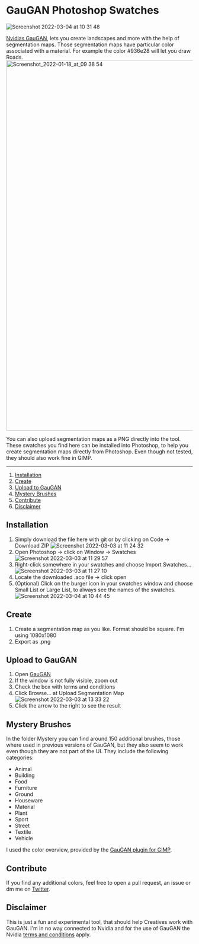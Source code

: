 # GauGAN Photoshop Swatches
![Screenshot 2022-03-04 at 10 31 48](https://user-images.githubusercontent.com/33449313/156737500-ab9db8a0-98ae-4c31-a6b1-46c40cde8906.jpg)

[Nvidias GauGAN](http://gaugan.org/gaugan2/), lets you create landscapes and more with the help of segmentation maps. Those segmentation maps  have particular color associated with a material. For example the color #936e28 will let you draw Roads. 
<img width="1000" alt="Screenshot_2022-01-18_at_09 38 54" src="https://user-images.githubusercontent.com/33449313/156547494-c17980e5-9fdb-4db8-b5c5-fd58e3468471.png">

You can also upload segmentation maps as a PNG directly into the tool. These swatches you find here can be installed into Photoshop, to help you create segmentation maps directly from Photoshop. Even though not tested, they should also work fine in GIMP.

___

1. [Installation](#installation)
2. [Create](#create)
3. [Upload to GauGAN](#upload-to-gaugan)
4. [Mystery Brushes](#mystery-brushes)
5. [Contribute](#contribute)
6. [Disclaimer](#disclaimer)


## Installation 
1. Simply download the file here with git or by clicking on Code → Download ZIP
![Screenshot 2022-03-03 at 11 24 32](https://user-images.githubusercontent.com/33449313/156546885-0240c283-cd65-4ae9-ae03-7aeb7b95acbc.jpg)
2. Open Photoshop → click on Window → Swatches 
![Screenshot 2022-03-03 at 11 29 57](https://user-images.githubusercontent.com/33449313/156549156-f878e18a-8c8d-4f3b-909a-4d90e5fe625e.jpg)
3. Right-click somewhere in your swatches and choose Import Swatches…
![Screenshot 2022-03-03 at 11 27 10](https://user-images.githubusercontent.com/33449313/156546984-d12890c9-40f4-453d-8b1b-50b512a4d8fb.jpg)
4. Locate the downloaded .aco file → click open 
5. (Optional) Click on the burger icon in your swatches window and choose Small List or Large List, to always see the names of the swatches. ![Screenshot 2022-03-04 at 10 44 45](https://user-images.githubusercontent.com/33449313/156740094-d290dddc-cd9a-4603-bec6-be1ea9d172ae.jpg)

## Create 
1. Create a segmentation map as you like. Format should be square. I'm using 1080x1080
2. Export as .png 

## Upload to GauGAN
1. Open [GauGAN](http://gaugan.org/gaugan2/) 
2. If the window is not fully visible, zoom out
3. Check the box with terms and conditions 
4. Click Browse… at Upload Segmentation Map 
![Screenshot 2022-03-03 at 13 33 22](https://user-images.githubusercontent.com/33449313/156565676-75b2ff20-4b3c-45f9-97d5-1b431ebfc450.jpg)
5. Click the arrow to the right to see the result

## Mystery Brushes
In the folder Mystery you can find around 150 additional brushes, those where used in previous versions of GauGAN, but they also seem to work even though they are not part of the UI. They include the following categories:
- Animal 
- Building
- Food
- Furniture
- Ground
- Houseware
- Material
- Plant
- Sport
- Street
- Textile
- Vehicle

I used the color overview, provided by the [GauGAN plugin for GIMP](https://github.com/prusnak/gimp-plugin-gaugan).

## Contribute 
If you find any additional colors, feel free to open a pull request, an issue or dm me on [Twitter](https://twitter.com/tlsaeger).

## Disclaimer
This is just a fun and experimental tool, that should help Creatives work with GauGAN. I'm in no way connected to Nvidia and for the use of GauGAN the Nvidia [terms and conditions](http://gaugan.org/gaugan2/term.txt) apply.

